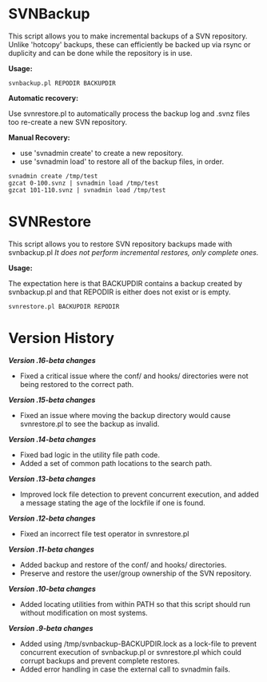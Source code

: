 # SVNBackup
This script allows you to make incremental backups of a SVN repository.
Unlike 'hotcopy' backups, these can efficiently be backed up via
rsync or duplicity and can be done while the repository is in use.

**Usage:**

~~~
svnbackup.pl REPODIR BACKUPDIR
~~~

**Automatic recovery:**

Use svnrestore.pl to automatically process the backup log and .svnz files too re-create a new SVN repository.

**Manual Recovery:**

* use 'svnadmin create' to create a new repository.
* use 'svnadmin load' to restore all of the backup files, in order.

~~~
svnadmin create /tmp/test
gzcat 0-100.svnz | svnadmin load /tmp/test
gzcat 101-110.svnz | svnadmin load /tmp/test
~~~




# SVNRestore

This script allows you to restore SVN repository backups made with
svnbackup.pl  *It does not perform incremental restores, only complete ones.*

**Usage:**

The expectation here is that BACKUPDIR contains a backup created by
svnbackup.pl and that REPODIR is either does not exist or is empty.

~~~
svnrestore.pl BACKUPDIR REPODIR
~~~


# Version History

***Version .16-beta changes***

* Fixed a critical issue where the conf/ and hooks/ directories were not being restored to the correct path.

***Version .15-beta changes***

* Fixed an issue where moving the backup directory would cause
svnrestore.pl to see the backup as invalid.

***Version .14-beta changes***

* Fixed bad logic in the utility file path code.
* Added a set of common path locations to the search path.

***Version .13-beta changes***

* Improved lock file detection to prevent concurrent execution, and added a message stating the age of the lockfile if one is found.

***Version .12-beta changes***

* Fixed an incorrect file test operator in svnrestore.pl

***Version .11-beta changes***

* Added backup and restore of the conf/ and hooks/ directories.
* Preserve and restore the user/group ownership of the SVN repository.

***Version .10-beta changes***

* Added locating utilities from within PATH so that this script should run without modification on most systems.                         

***Version .9-beta changes***

* Added using /tmp/svnbackup-BACKUPDIR.lock as a lock-file to prevent concurrent execution of svnbackup.pl or svnrestore.pl which could corrupt backups and prevent complete restores.
* Added error handling in case the external call to svnadmin fails.